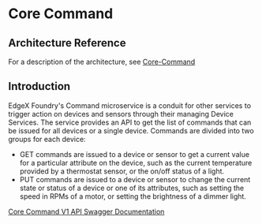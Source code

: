 # Core Command

## Architecture Reference

For a description of the architecture, see
[Core-Command](../../microservices/core/command/Ch-Command.md)

## Introduction

EdgeX Foundry's Command microservice is a conduit for other services to
trigger action on devices and sensors through their managing Device
Services. The service provides an API to get the list of commands that
can be issued for all devices or a single device. Commands are divided
into two groups for each device:

-   GET commands are issued to a device or sensor to get a current value
    for a particular attribute on the device, such as the current
    temperature provided by a thermostat sensor, or the on/off status of
    a light.
-   PUT commands are issued to a device or sensor to change the current
    state or status of a device or one of its attributes, such as
    setting the speed in RPMs of a motor, or setting the brightness of a
    dimmer light.

[Core Command V1 API Swagger Documentation](https://app.swaggerhub.com/apis-docs/EdgeXFoundry1/core-command)
<!-- [Core Command API HTML Documentation](core-command.html) -->
